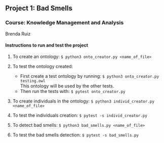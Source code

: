 ## Project 1: Bad Smells
### Course: Knowledge Management and Analysis
Brenda Ruiz

#### Instructions to run and test the project
1. To create an ontology:
``$ python3 onto_creator.py <name_of_file>``

2. To test the ontology created:
    - First create a test ontology by running: 
    ````$ python3 onto_creator.py testing.owl ```` <br />
     This ontology will be used by the other tests.
    - Then run the tests with: 
``$ pytest onto_creator.py``

3. To create individuals in the ontology:
``$ python3 individ_creator.py <name_of_file>``

4. To test the individuals creation:
``$ pytest -s individ_creator.py``

5. To detect bad smells:
``$ python3 bad_smells.py <name_of_file>``

6. To test the bad smells detection:
``$ pytest -s bad_smells.py``
